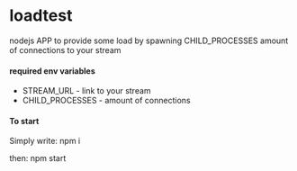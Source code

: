 # loadtest
nodejs APP to provide some load by spawning CHILD_PROCESSES amount of connections to your stream


#### required env variables
 - STREAM_URL - link to your stream
 - CHILD_PROCESSES - amount of connections


#### To start
Simply write: npm i

then: npm start


